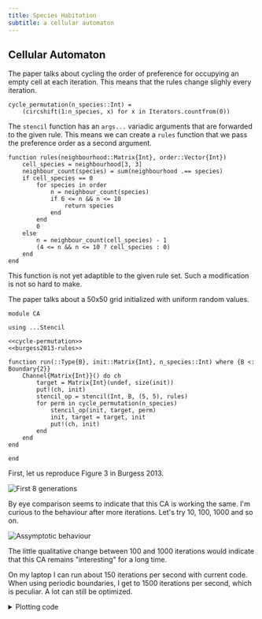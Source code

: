 ```yaml
---
title: Species Habitation
subtitle: a cellular automaton
---
```


## Cellular Automaton
The paper talks about cycling the order of preference for occupying an empty cell at each iteration. This means that the rules change slighly every iteration.

``` {.julia #cycle-permutation}
cycle_permutation(n_species::Int) =
    (circshift(1:n_species, x) for x in Iterators.countfrom(0))
```

The `stencil` function has an `args...` variadic arguments that are forwarded to the given rule. This means we can create a `rules` function that we pass the preference order as a second argument.

``` {.julia #burgess2013-rules}
function rules(neighbourhood::Matrix{Int}, order::Vector{Int})
    cell_species = neighbourhood[3, 3]
    neighbour_count(species) = sum(neighbourhood .== species)
    if cell_species == 0
        for species in order
            n = neighbour_count(species)
            if 6 <= n && n <= 10
                return species
            end
        end
        0
    else
        n = neighbour_count(cell_species) - 1
        (4 <= n && n <= 10 ? cell_species : 0)
    end
end
```

This function is not yet adaptible to the given rule set. Such a modification is not so hard to make. 

The paper talks about a 50x50 grid initialized with uniform random values.

``` {.julia file=src/Burgess2013/CA.jl}
module CA

using ...Stencil

<<cycle-permutation>>
<<burgess2013-rules>>

function run(::Type{B}, init::Matrix{Int}, n_species::Int) where {B <: Boundary{2}}
    Channel{Matrix{Int}}() do ch
        target = Matrix{Int}(undef, size(init))
        put!(ch, init)
        stencil_op = stencil(Int, B, (5, 5), rules)
        for perm in cycle_permutation(n_species)
            stencil_op(init, target, perm)
            init, target = target, init
            put!(ch, init)
        end
    end
end

end
```

First, let us reproduce Figure 3 in Burgess 2013.

![First 8 generations](burgess-fig3.svg)

By eye comparison seems to indicate that this CA is working the same. I'm curious to the behaviour after more iterations. Let's try 10, 100, 1000 and so on.

![Assymptotic behaviour](burgess-long.svg)

The little qualitative change between 100 and 1000 iterations would indicate that this CA remains "interesting" for a long time.

On my laptop I can run about 150 iterations per second with current code. When using periodic boundaries, I get to 1500 iterations per second, which is peculiar. A lot can still be optimized.

<details><summary>Plotting code</summary>

```@example
using CarboKitten
using CarboKitten.Burgess2013.CA
using CarboKitten.Stencil: Reflected
using CarboKitten.Utility
using GnuplotLite

function plot_array(w::Int, h::Int, msgs; xtics="set xtics", ytics="set ytics")
    ch = Channel{String}() do ch
        g = Gnuplot(ch)

        top_margin = 0.002
        bottom_margin = 0.1
        left_margin = 0.05
        right_margin = 0.05
        inner_margin = 0.02
        vert_inner_margin = 0.025

        # h * ph + (h-1) * inner_margin + top_margin + bottom_margin = 1
        plot_height = (1.0 - (h-1)*inner_margin - top_margin - bottom_margin) / h
        plot_width = (1.0 - (w-1)*vert_inner_margin - left_margin - right_margin) / w

        g |> send("set multiplot; unset xtics")
        for (i, msg) in enumerate(msgs)
            grid_x = (i - 1) % w
            grid_y = (i - 1) ÷ w
            if grid_x == 0
                tmargin = 1.0 - top_margin - (plot_height + vert_inner_margin) * grid_y
                bmargin = tmargin - plot_height
                g |> send("set tmargin at screen $(tmargin); set bmargin at screen $(bmargin)")
                g |> send(ytics)
            end
            if grid_x == 1
                g |> send("unset ytics")
            end
            if grid_y == h-1 && grid_x == 0
                g |> send(xtics)
            end
            lmargin = left_margin + (plot_width + inner_margin) * grid_x
            rmargin = lmargin + plot_width
            g |> send("set lmargin at screen $(lmargin); set rmargin at screen $(rmargin)")
            g |> msg
        end
        g |> send("unset multiplot")
    end

    send(join(ch, "\n"))
end

function plot(output::String)
    init = rand(0:3, 50, 50)
    result = Iterators.take(CA.run(Reflected{2}, init, 3), 8)

    gnuplot() do g
        g |>
            send("set term svg size 900, 440") |>
            send("set output '$(output)'") |>
            send("load 'data/blue-to-red.pal'") |>
            send("set size square") |>
            send("set xrange [0:50]; set yrange [0:50]") |>
            send("unset colorbox") |>
            plot_array(4, 2, (send("data" => r) *
                              send("plot \$data matrix u (\$1+0.5):(\$2+0.5):3 t'' w image pixels")
                              for r in result);
                       xtics="set xtics 10, 10, 50",
                       ytics="set ytics 10, 10, 50")
    end
end

plot("burgess-fig3.svg")

function plot_long_times(output::String)
    init = rand(0:3, 50, 50)
    result = select(CA.run(Reflected{2}, init, 3), [10, 100, 1000])

    gnuplot() do g
        g |>
            send("set term svg size 900, 240") |>
            send("set output '$(output)'") |>
            send("load 'data/blue-to-red.pal'") |>
            send("set size square") |>
            send("set xrange [0:50]; set yrange [0:50]") |>
            send("unset colorbox") |>
            plot_array(3, 1, (send("data" => r) *
                              send("plot \$data matrix u (\$1+0.5):(\$2+0.5):3 t'' w image pixels")
                              for r in result);
                       xtics="set xtics 10, 10, 50",
                       ytics="set ytics 10, 10, 50")
    end
end

plot_long_times("burgess-long.svg")
```

</details>

